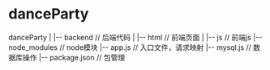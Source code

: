 # danceParty
danceParty
|
|-- backend // 后端代码
|
|-- html // 前端页面
|
|-- js // 前端js
|-- node_modules // node模块
|-- app.js // 入口文件，请求映射
|-- mysql.js // 数据库操作
|-- package.json // 包管理
